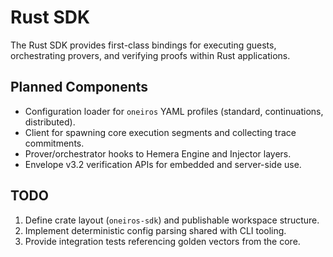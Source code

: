 # Rust SDK

The Rust SDK provides first-class bindings for executing guests, orchestrating provers, and verifying proofs within Rust applications.

## Planned Components

- Configuration loader for `oneiros` YAML profiles (standard, continuations, distributed).
- Client for spawning core execution segments and collecting trace commitments.
- Prover/orchestrator hooks to Hemera Engine and Injector layers.
- Envelope v3.2 verification APIs for embedded and server-side use.

## TODO

1. Define crate layout (`oneiros-sdk`) and publishable workspace structure.
2. Implement deterministic config parsing shared with CLI tooling.
3. Provide integration tests referencing golden vectors from the core.
